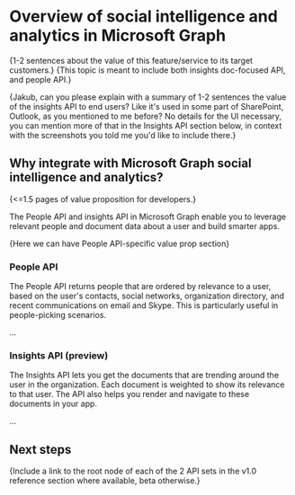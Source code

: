 # Overview of social intelligence and analytics in Microsoft Graph

{1-2 sentences about the value of this feature/service to its target customers.} 
{This topic is meant to include both insights doc-focused API, and people API.}

{Jakub, can you please explain with a summary of 1-2 sentences the value of the insights API to end users? Like it's used in some part of SharePoint, Outlook, as you mentioned to me before? No details for the UI necessary, you can mention more of that in the Insights API section below, in context with the screenshots you told me you'd like to include there.}

## Why integrate with Microsoft Graph social intelligence and analytics?

{<=1.5 pages of value proposition for developers.}

The People API and insights API in Microsoft Graph enable you to leverage relevant people and document data about a user and build smarter apps. 

{Here we can have People API-specific value prop section}

### People API

The People API returns people that are ordered by relevance to a user, based on the user's contacts, social networks, organization directory, and recent communications on email and Skype. This is particularly useful in people-picking scenarios.

...

### Insights API (preview)

The Insights API lets you get the documents that are trending around the user in the organization. Each document is weighted to show its relevance to that user. The API also helps you render and navigate to these documents in your app.

...

## Next steps

{Include a link to the root node of each of the 2 API sets in the v1.0 reference section where available, beta otherwise.}